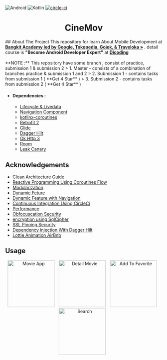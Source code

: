 ![Android](https://img.shields.io/badge/Android-0095D5?style=for-the-badge&logo=android&logoColor=white)
![Kotlin](https://img.shields.io/badge/Kotlin-0095D5?&style=for-the-badge&logo=kotlin&logoColor=white)
[![circle-ci](https://circleci.com/gh/ExRonin/Android-Expert.svg?style=svg)](https://circleci.com/gh/ExRonin/Android-Expert/)

 <h1 align="center">CineMov</h1>
<!-- ABOUT THE PROJECT -->
## About The Project
This repository for learn About Mobile Development at <a href="https://grow.google/intl/id_id/bangkit/"><strong>Bangkit Academy led by Google, Tokopedia, Gojek, & Traveloka »</strong></a> . detail course is <strong>"Become Android Developer Expert"</strong> at <a href="https://www.dicoding.com/"><strong>Dicoding</strong></a><br><br>
       **NOTE :**  This repository have some branch , consist of practice, submission 1 & submission 2
  > 1. Master - consists of a combination of branches practice & submission 1 and 2
  > 2. Submission 1 - contains tasks from submission 1 ( **Get 4 Star** )
  > 3. Submission 2 - contains tasks from submission 2 ( **Get 4 Star** )

* #### Dependencies :
  - [Lifecycle & Livedata](https://developer.android.com/jetpack/androidx/releases/lifecycle)
  - [Navigation Component](https://developer.android.com/jetpack/androidx/releases/navigation)
  - [kotlinx-coroutines](https://developer.android.com/kotlin/coroutines)    
  - [Retrofit 2](https://square.github.io/retrofit/)    
  - [Glide](https://github.com/bumptech/glide)
  - [Dagger Hilt](https://dagger.dev/hilt/)
  - [Ok Http 3](https://square.github.io/okhttp/) 
  - [Room](https://developer.android.com/jetpack/androidx/releases/room) 
  - [Leak Canary](https://square.github.io/leakcanary/) 



## Acknowledgements
  * [Clean Architecture Guide](https://developer.android.com/jetpack/guide)
  * [Reactive Programming Using Coroutines Flow](https://developer.android.com/kotlin/flow)
  * [Modularization](https://www.techyourchance.com/preliminary-over-modularization-of-android-projects)
  * [Dynamic Feture](https://developer.android.com/guide/playcore/feature-delivery/on-demand)
  * [Dynamic Feature with Navigation](https://developer.android.com/guide/navigation/navigation-dynamic)
  * [Continuous Integration Using CircleCi](https://circleci.com/)
  * [Performance ](https://developer.android.com/training/articles/perf-tips)
  * [Obfocuscation Security](https://developer.android.com/studio/build/shrink-code)
  * [encryption using SqlCipher ](https://www.zetetic.net/sqlcipher/sqlcipher-for-android/)
  * [SSL Pinning Security](https://developer.android.com/training/articles/security-config)
  * [Dependency injection With Dagger Hilt](https://developer.android.com/training/dependency-injection)
  * [Lottie Animation AirBnb ](https://airbnb.io/lottie/#/)

<!-- USAGE EXAMPLES -->
## Usage
<p align="center"> 
    <img src="https://github.com/ExRonin/Android-Expert/assets/44882861/b065db6f-3d14-41c5-b364-413133225057"
        alt="Movie App "    
        style="margin-right: 10px;"    
        width="150" />
    <img src="https://github.com/ExRonin/Android-Expert/assets/44882861/66629d51-152a-4c8e-a326-fbed93a128ba"
        alt="Detail Movie"    
        style="margin-right: 10px;"    
        width="150" />
    <img src="https://github.com/ExRonin/Android-Expert/assets/44882861/3b30cd2e-1122-4954-96c2-6f98c3318d7f"
        alt="Add To Favorite"    
        style="margin-right: 10px;"    
        width="150" />
    <img src="https://github.com/ExRonin/Android-Expert/assets/44882861/f810bcff-ab40-48c8-873e-2805ebcb5dc7"
        alt="Search"    
        style="margin-right: 10px;"    
        width="150" />
</p>





